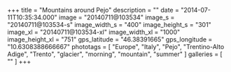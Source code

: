 +++
title = "Mountains around Pejo"
description = ""
date = "2014-07-11T10:35:34.000"
image = "20140711@103534"
image_s = "20140711@103534-s"
image_width_s = "400"
image_height_s = "301"
image_xl = "20140711@103534-xl"
image_width_xl = "1000"
image_height_xl = "751"
gps_latitude = "46.38391665"
gps_longitude = "10.6308388666667"
phototags = [ "Europe", "Italy", "Pejo", "Trentino-Alto Adige", "Trento", "glacier", "morning", "mountain", "summer" ]
galleries = [ "" ]
+++
